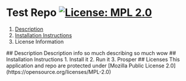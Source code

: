 # Test Repo [![License: MPL 2.0](https://img.shields.io/badge/License-MPL_2.0-brightgreen.svg)](https://opensource.org/licenses/MPL-2.0)
1. [Description](#descr)
2. [Installation Instructions](#installation-instructions)
3. License Information

<a name="descr"/>
## Description
Description info
so much describing
so much wow
<a name="installation-instructions"/>
## Installation Instructions
1. Install it
2. Run it
3. Prosper
## Licenses
This application and repo are protected under [Mozilla Public License 2.0](https://opensource.org/licenses/MPL-2.0)